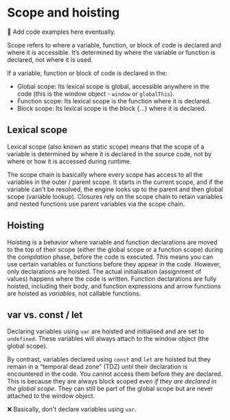 # Scope and hoisting

🚨 Add code examples here eventually.

Scope refers to where a variable, function, or block of code is declared and where it is accessible. It’s determined by where the variable or function is declared, not where it is used.

If a variable, function or block of code is declared in the:

- Global scope: Its lexical scope is global, accessible anywhere in the code (this is the window object - <code>window</code> or <code>globalThis</code>).
- Function scope: Its lexical scope is the function where it is declared.
- Block scope: Its lexical scope is the block {...} where it is declared.

## Lexical scope

Lexical scope (also known as static scope) means that the scope of a variable is determined by where it is declared in the source code, not by where or how it is accessed during runtime.

The scope chain is basically where every scope has access to all the variables in the outer / parent scope. It starts in the current scope, and if the variable can't be resolved, the engine looks up to the parent and then global scope (variable lookup).
Closures rely on the scope chain to retain variables and nested functions use parent variables via the scope chain.

## Hoisting

Hoisting is a behavior where variable and function declarations are moved to the top of their scope (either the global scope or a function scope) during the <i>compilation</i> phase, before the code is executed. This means you can use certain variables or functions before they appear in the code. However, only declarations are hoisted. The actual initialisation (assignment of values) happens where the code is written.
Function declarations are fully hoisted, including their body, and function expressions and arrow functions are hoisted as <i>variables</i>, not callable functions.

## var vs. const / let

Declaring variables using <code>var</code> are hoisted and initialised and are set to <code>undefined</code>. These variables will always attach to the window object (the global scope).

By contrast, variables declared using <code>const</code> and <code>let</code> are hoisted but they remain in a “temporal dead zone” (TDZ) until their declaration is encountered in the code. You cannot access them before they are declared. This is because they are always block scoped <i>even if they are declared in the global scope</i>. They can still be part of the global scope but are <emphasis>never</emphasis> attached to the window object.

❌ Basically, don't declare variables using <code>var</code>.
